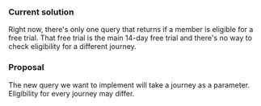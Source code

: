 ### Current solution
Right now, there's only one query that returns if a member is eligible for a free trial. That free trial is the main 14-day free trial and there's no way to check eligibility for a different journey.

### Proposal
The new query we want to implement will take a journey as a parameter. Eligibility for every journey may differ.